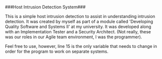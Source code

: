 ###Host Intrusion Detection System###

This is a simple host intrusion detection to assist in understanding intrusion detection. It was created by myself as part of a module called 'Developing Quality Software and Systems II' at my university. It was developed along with an Implementation Tester and a Security Architect. (Not really, these was our roles in our Agile team environment, I was the programmer).

Feel free to use, however, line 15 is the only variable that needs to change in order for the program to work on separate systems.
